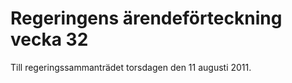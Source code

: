 # Regeringens ärendeförteckning vecka 32

Till regeringssammanträdet torsdagen den 11 augusti 2011\.
